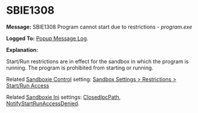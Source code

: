 # SBIE1308


**Message:** SBIE1308 Program cannot start due to restrictions - _program.exe_

**Logged To:** [Popup Message Log](PopupMessageLog.md).

**Explanation:**

Start/Run restrictions are in effect for the sandbox in which the program is running. The program is prohibited from starting or running.

Related [Sandboxie Control](SandboxieControl.md) setting: [Sandbox Settings > Restrictions > Start/Run Access](RestrictionsSettings#startrun)

Related [Sandboxie Ini](SandboxieIni.md) settings: [ClosedIpcPath](ClosedIpcPath.md), [NotifyStartRunAccessDenied](NotifyStartRunAccessDenied.md).
